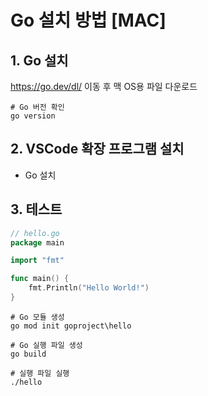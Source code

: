# Go 설치 방법 [MAC]

## 1. Go 설치
https://go.dev/dl/ 이동 후 맥 OS용 파일 다운로드

```
# Go 버전 확인
go version
```

## 2. VSCode 확장 프로그램 설치
- Go 설치

## 3. 테스트
```go
// hello.go
package main

import "fmt"

func main() {
    fmt.Println("Hello World!")
}
```

```
# Go 모듈 생성
go mod init goproject\hello

# Go 실행 파일 생성
go build

# 실행 파일 실행
./hello
```

